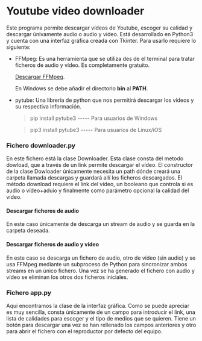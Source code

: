 # Youtube video downloader

Este programa permite descargar vídeos de Youtube, escoger su calidad y descargar únivamente audio o audio y vídeo. Está desarrollado en Python3 y cuenta con una interfaz gráfica creada con Tkinter. Para usarlo requiere lo siguiente: 

- FFMpeg: Es una herramienta que se utiliza des de el terminal para tratar ficheros de audio y vídeo. Es completamente gratuito.

   [Descargar FFMpeg](https://ffmpeg.org/download.html).

   En Windows se debe añadir el directorio **bin** al **PATH**.
   
- pytube: Una librería de python que nos permitirá descargar los vídeos y su respectiva información. 

    >pip install pytube3   ----- Para usuarios de Windows
    
    >pip3 install pytube3  ----- Para usuarios de Linux/iOS


### Fichero downloader.py

En este fichero está la clase Downloader. Esta clase consta del metodo dowload, que a través de un link permite descargar el vídeo. 
El constructor de la clase Dowloader únicamente necesita un path dónde creará una carpeta llamada descargas y guardará allí los 
ficheros descargados. El método download requiere el link del vídeo, un booleano que controla si es audio o vídeo+aduio y finalmente
como parámetro opcional la calidad del vídeo. 

#### Descargar ficheros de audio

En este caso únicamente de descarga un stream de audio y se guarda en la carpeta deseada. 


#### Descargar ficheros de audio y vídeo

En este caso se descarga un fichero de audio, otro de vídeo (sin audio) y se usa FFMpeg mediante un subproceso de Python para sincronizar ambos streams en un único fichero. Una vez se ha generado el fichero con audio y vídeo se eliminan los otros dos ficheros iniciales. 

### Fichero app.py

Aquí encontramos la clase de la interfaz gráfica. Como se puede apreciar es muy sencilla, consta únicamente de un campo para introducir el link, una lista de calidades para escoger y el tipo de medios que se quieren. Tiene un botón para descargar una vez se han rellenado los campos anteriores y otro para abrir el fichero con el reproductor por defecto del equipo. 
